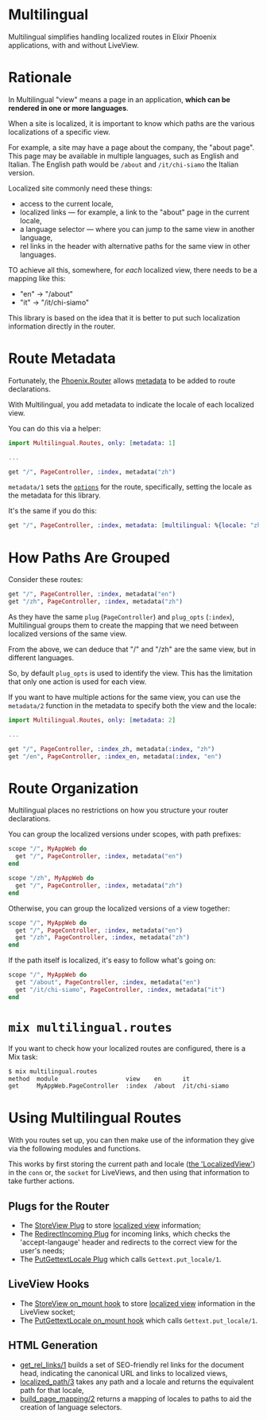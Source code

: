 # Multilingual

Multilingual simplifies handling localized routes
in Elixir Phoenix applications, with and without LiveView.

# Rationale

In Multilingual "view" means a page in an application, **which can be
rendered in one or more languages**.

When a site is localized, it is important to know which paths
are the various localizations of a specific view.

For example, a site may have a page about the company, the "about page".
This page may be available in multiple languages, such as English and Italian.
The English path would be `/about` and `/it/chi-siamo` the Italian version.

Localized site commonly need these things:

* access to the current locale,
* localized links — for example, a link to the "about" page in the current locale,
* a language selector — where you can jump to the same view in another language,
* rel links in the header with alternative paths for the same view in other languages.

TO achieve all this, somewhere, for *each* localized view, there needs to be a mapping like this:

* "en" -> "/about"
* "it" -> "/it/chi-siamo"

This library is based on the idea that it is better to put such localization
information directly in the router.

# Route Metadata

Fortunately, the [Phoenix.Router](https://hexdocs.pm/phoenix/Phoenix.Router.html)
allows [metadata](https://hexdocs.pm/phoenix/Phoenix.Router.html#match/5-options)
to be added to route declarations.

With Multilingual, you add metadata to indicate the locale of each localized view.

You can do this via a helper:

```ex
import Multilingual.Routes, only: [metadata: 1]

...

get "/", PageController, :index, metadata("zh")
```

`metadata/1` sets the [`options`](https://hexdocs.pm/phoenix/Phoenix.Router.html#match/5-options)
for the route, specifically, setting the locale as the metadata for this library.

It's the same if you do this:

```ex
get "/", PageController, :index, metadata: [multilingual: %{locale: "zh"}]
```

# How Paths Are Grouped

Consider these routes:

```ex
get "/", PageController, :index, metadata("en")
get "/zh", PageController, :index, metadata("zh")
```

As they have the same `plug` (`PageController`) and `plug_opts` (`:index`),
Multilingual groups them to create the mapping that we need between
localized versions of the same view.

From the above, we can deduce that "/" and "/zh" are the same view,
but in different languages.

So, by default `plug_opts` is used to identify the view. This has the
limitation that only one action is used for each view.

If you want to have multiple actions for the same view, you can
use the `metadata/2` function in the metadata to specify both the
view and the locale:

```ex
import Multilingual.Routes, only: [metadata: 2]

...

get "/", PageController, :index_zh, metadata(:index, "zh")
get "/en", PageController, :index_en, metadata(:index, "en")
```

# Route Organization

Multilingual places no restrictions on how you structure your router declarations.

You can group the localized versions under scopes, with path prefixes:

```ex
scope "/", MyAppWeb do
  get "/", PageController, :index, metadata("en")
end

scope "/zh", MyAppWeb do
  get "/", PageController, :index, metadata("zh")
end
```

Otherwise, you can group the localized versions of a view together:

```ex
scope "/", MyAppWeb do
  get "/", PageController, :index, metadata("en")
  get "/zh", PageController, :index, metadata("zh")
end
```

If the path itself is localized, it's easy to follow what's going on:

```ex
scope "/", MyAppWeb do
  get "/about", PageController, :index, metadata("en")
  get "/it/chi-siamo", PageController, :index, metadata("it")
end
```

# `mix multilingual.routes`

If you want to check how your localized routes are configured,
there is a Mix task:

```sh
$ mix multilingual.routes
method  module                   view    en      it
get     MyAppWeb.PageController  :index  /about  /it/chi-siamo
```

# Using Multilingual Routes

With you routes set up, you can then make use of the information they give
via the following modules and functions.

This works by first storing the current path and locale
([the 'LocalizedView'](lib/multilingual/localized_view.ex))
in the `conn` or, the `socket` for LiveViews, and then using that
information to take further actions.

## Plugs for the Router

* The [StoreView Plug](lib/multilingual/plugs/store_view.ex) to store
  [localized view](lib/multilingual/localized_view.ex) information;
* The [RedirectIncoming Plug](lib/multilingual/plugs/redirect_incoming.ex)
  for incoming links, which checks the 'accept-langauge' header
  and redirects to the correct view for the user's needs;
* The [PutGettextLocale Plug](lib/multilingual/plugs/put_gettext_locale.ex)
  which calls `Gettext.put_locale/1`.

## LiveView Hooks

* The [StoreView on_mount hook](lib/multilingual/live_view/hooks/store_view.ex)
  to store [localized view](lib/multilingual/view.ex) information in the LiveView socket;
* The [PutGettextLocale on_mount hook](lib/multilingual/live_view/hooks/put_gettext_locale.ex)
  which calls `Gettext.put_locale/1`.

## HTML Generation

* [get_rel_links/1](lib/multilingual/html.ex) builds a set of SEO-friendly
  rel links for the document head, indicating the canonical URL and links to
  localized views,
* [localized_path/3](lib/multilingual/routes.ex) takes any path and
  a locale and returns the equivalent path for that locale,
* [build_page_mapping/2](lib/multilingual/routes.ex) returns a mapping
  of locales to paths to aid the creation of language selectors.
